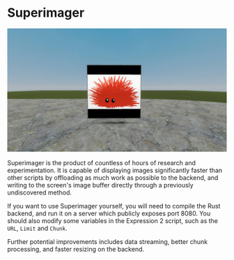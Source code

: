 # Superimager
![Example](images/example.jpeg)

Superimager is the product of countless of hours of research and experimentation. It is capable of displaying images significantly faster than other scripts by offloading as much work as possible to the backend, and writing to the screen's image buffer directly through a previously undiscovered method.

If you want to use Superimager yourself, you will need to compile the Rust backend, and run it on a server which publicly exposes port 8080. You should also modify some variables in the Expression 2 script, such as the `URL`, `Limit` and `Chunk`.

Further potential improvements includes data streaming, better chunk processing, and faster resizing on the backend.
